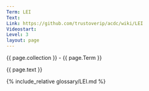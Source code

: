 ```yaml
---
Term: LEI
Text: 
Link: https://github.com/trustoverip/acdc/wiki/LEI
Videostart: 
Level: 3
layout: page
---
```


{{ page.collection }} - {{ page.Term }}

   {{ page.text }}

{% include_relative glossary/LEI.md %}
